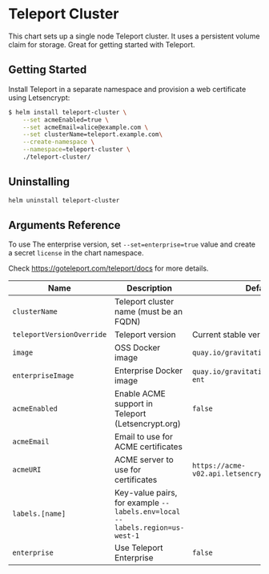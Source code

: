 # Teleport Cluster

This chart sets up a single node Teleport cluster.
It uses a persistent volume claim for storage.
Great for getting started with Teleport.

## Getting Started

Install Teleport in a separate namespace and provision a web certificate using Letsencrypt:

```bash
$ helm install teleport-cluster \
    --set acmeEnabled=true \
    --set acmeEmail=alice@example.com \
    --set clusterName=teleport.example.com\
    --create-namespace \
    --namespace=teleport-cluster \
    ./teleport-cluster/
```

## Uninstalling

```bash
helm uninstall teleport-cluster
```

## Arguments Reference

To use The enterprise version, set `--set=enterprise=true` value and create a
secret `license` in the chart namespace.

Check https://goteleport.com/teleport/docs for more details.

| Name                      | Description                                                                 | Default                                                | Required |
|---------------------------|-----------------------------------------------------------------------------|--------------------------------------------------------|----------|
| `clusterName`             | Teleport cluster name (must be an FQDN)                                     |                                                        | yes      |
| `teleportVersionOverride` | Teleport version                                                            | Current stable version                                 | no       |
| `image`                   | OSS Docker image                                                            | `quay.io/gravitational/teleport`                       | no       |
| `enterpriseImage`         | Enterprise Docker image                                                     | `quay.io/gravitational/teleport-ent`                   | no       |
| `acmeEnabled`             | Enable ACME support in Teleport (Letsencrypt.org)                           | `false`                                                | no       |
| `acmeEmail`               | Email to use for ACME certificates                                          |                                                        | no       |
| `acmeURI`                 | ACME server to use for certificates                                         | `https://acme-v02.api.letsencrypt.org/directory`       | no       |
| `labels.[name]`           | Key-value pairs, for example `--labels.env=local --labels.region=us-west-1` |                                                        | no       |
| `enterprise`              | Use Teleport Enterprise                                                     | `false`                                                | no       |

